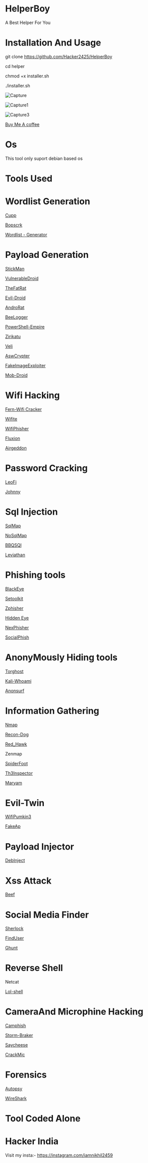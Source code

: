# HelperBoy
A Best Helper For You

# Installation And Usage 

git clone https://github.com/Hacker2425/HelperBoy


cd helper


chmod +x installer.sh


./installer.sh

![Capture](https://user-images.githubusercontent.com/90233850/156866696-df9332b7-dd29-43ad-b093-ad9ee057374e.PNG)

![Capture1](https://user-images.githubusercontent.com/90233850/156866732-b1abc594-7865-4442-b7c4-50e27222ea30.PNG)

![Capture3](https://user-images.githubusercontent.com/90233850/156866769-a9f351d2-403a-4479-b3c2-0d3514a0e219.PNG)

[Buy Me A coffee](https://www.buymeacoffee.com/IamHacker)


# Os 

This tool only suport debian based os


# Tools Used 

# Wordlist Generation

[Cupp](https://github.com/Mebus/cupp.git)

[Bopscrk](https://github.com/r3nt0n/bopscrk)

[Wordlist - Generator](https://github.com/J4NN0/wordlist-generator)

# Payload Generation

[StickMan](https://github.com/Hacker2425/StickMan)

[VulnerableDroid](https://github.com/Hacker2425/VulnerableDroid)

[TheFatRat](https://github.com/screetsec/TheFatRat)

[Evil-Droid](https://github.com/M4sc3r4n0/Evil-Droid.git)

[AndroRat](https://github.com/karma9874/AndroRAT)

[BeeLogger](https://github.com/4w4k3/BeeLogger)

[PowerShell-Empire](https://github.com/BC-SECURITY/Empire)

[Zirikatu](https://github.com/pasahitz/zirikatu)

[Veli](https://github.com/Veil-Framework/Veil)

[AswCrypter](https://github.com/AbedAlqaderSwedan1/ASWCrypter)

[FakeImageExploiter](https://github.com/r00t-3xp10it/FakeImageExploiter)

[Mob-Droid](https://github.com/kinghacker0/Mob-Droid)

# Wifi Hacking

[Fern-Wifi Cracker](https://github.com/savio-code/fern-wifi-cracker.git)

[Wifite](https://github.com/derv82/wifite.git)

[WifiPhisher](https://github.com/wifiphisher/wifiphisher)

[Fluxion](https://www.github.com/FluxionNetwork/fluxion)

[Airgeddon](https://github.com/v1s1t0r1sh3r3/airgeddon)

# Password Cracking 

[LeoFi](https://github.com/Hacker2425/LeoFi)

[Johnny](https://github.com/openwall/johnny.git)

# Sql Injection

[SqlMap](https://github.com/sqlmapproject/sqlmap.git)

[NoSqlMap](https://github.com/codingo/NoSQLMap.git)

[BBQSQl](https://github.com/CiscoCXSecurity/bbqsql.git)

[Leviathan](https://github.com/leviathan-framework/leviathan.git)

# Phishing tools

[BlackEye](https://github.com/thewickedkarma/blackeye-im.git)

[Setoolkit](https://github.com/trustedsec/social-engineer-toolkit.git)

[Zphisher](https://github.com/htr-tech/zphisher)

[Hidden Eye](https://github.com/Morsmalleo/HiddenEye)

[NexPhisher](https://github.com/htr-tech/nexphisher)

[SocialPhish](https://github.com/xHak9x/SocialPhish.git)

# AnonyMously Hiding tools

[Torghost](https://github.com/SusmithKrishnan/torghost)

[Kali-Whoami](https://github.com/owerdogan/whoami-project)

[Anonsurf](https://github.com/Und3rf10w/kali-anonsurf.git)

# Information Gathering

[Nmap](https://nmap.org/download.html)

[Recon-Dog](https://github.com/s0md3v/ReconDog.git)

[Red_Hawk](https://github.com/Tuhinshubhra/RED_HAWK)

Zenmap

[SpiderFoot](https://github.com/smicallef/spiderfoot.git)

[Th3Inspector](https://github.com/Moham3dRiahi/Th3inspector.git)

[Maryam](https://github.com/saeeddhqan/Maryam.git)

# Evil-Twin 

[WifiPumkin3](https://github.com/P0cL4bs/wifipumpkin3)

[FakeAp](https://github.com/Z4nzu/fakeap)

# Payload Injector 

[DebInject](https://github.com/UndeadSec/Debinject.git)

# Xss Attack 

[Beef](https://github.com/beefproject/beef.git)

# Social Media Finder

[Sherlock](https://github.com/sherlock-project/sherlock.git)

[FindUser](https://github.com/xHak9x/finduser.git)

[Ghunt](https://github.com/mxrch/ghunt)

# Reverse Shell

Netcat

[Lol-shell](https://github.com/Hacker2425/Lol-shell)

# CameraAnd Microphine Hacking 

[Camphish](https://github.com/techchipnet/CamPhish.git)

[Storm-Braker](https://github.com/ultrasecurity/Storm-Breaker)

[Saycheese](https://github.com/hangetzzu/saycheese.git)

[CrackMic](https://github.com/F-Society-Freaks/CrackMic)

# Forensics

[Autopsy](https://www.autopsy.com/download/)

[WireShark](https://www.wireshark.org)

# Tool Coded Alone

# Hacker India

Visit my insta:- https://instagram.com/iamnikhil2459
